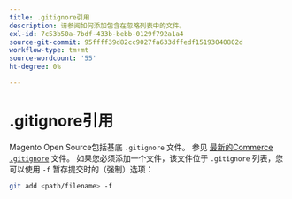 ```yaml
---
title: .gitignore引用
description: 请参阅如何添加包含在忽略列表中的文件。
exl-id: 7c53b50a-7bdf-433b-bebb-0129f792a1a4
source-git-commit: 95ffff39d82cc9027fa633dffedf15193040802d
workflow-type: tm+mt
source-wordcount: '55'
ht-degree: 0%

---
```


# .gitignore引用

Magento Open Source包括基底 `.gitignore` 文件。 参见 [最新的Commerce `.gitignore`](https://raw.githubusercontent.com/magento/magento2/2.4/.gitignore) 文件。 如果您必须添加一个文件，该文件位于 `.gitignore` 列表，您可以使用 `-f` 暂存提交时的（强制）选项：

```bash
git add <path/filename> -f
```
